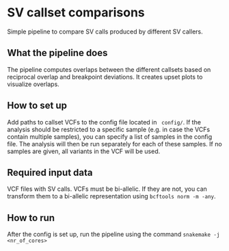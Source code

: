 # SV callset comparisons

Simple pipeline to compare SV calls produced by different SV callers. 

## What the pipeline does

The pipeline computes overlaps between the different callsets based on reciprocal overlap and breakpoint deviations. It creates upset plots to visualize overlaps.

## How to set up

Add paths to callset VCFs to the config file located in `` config/``. If the analysis should be restricted to a specific sample (e.g. in case the VCFs contain multiple samples), you can specify a list of samples in the config file. The analysis will then be run separately for each of these samples. If no samples are given, all variants in the VCF will be used.


## Required input data

VCF files with SV calls. VCFs must be bi-allelic. If they are not, you can transform them to a bi-allelic representation using `` bcftools norm -m -any ``.

## How to run

After the config is set up, run the pipeline using the command `` snakemake -j <nr_of_cores> ``
